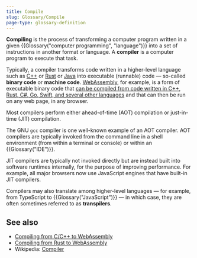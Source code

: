 ```yaml
---
title: Compile
slug: Glossary/Compile
page-type: glossary-definition
---
```


**Compiling** is the process of transforming a computer program written in a given {{Glossary("computer programming", "language")}} into a set of instructions in another format or language. A **compiler** is a computer program to execute that task.

Typically, a compiler transforms code written in a higher-level language such as [C++](https://en.wikipedia.org/wiki/C++) or [Rust](<https://en.wikipedia.org/wiki/Rust_(programming_language)>) or [Java](<https://en.wikipedia.org/wiki/Java_(programming_language)>) into executable (runnable) code — so-called **binary code** or **machine code**. [WebAssembly](/en-US/docs/WebAssembly), for example, is a form of executable binary code that [can be compiled from code written in C++, Rust, C#, Go, Swift, and several other languages](https://webassembly.org/getting-started/developers-guide/) and that can then be run on any web page, in any browser.

Most compilers perform either ahead-of-time (AOT) compilation or just-in-time (JIT) compilation.

The GNU `gcc` compiler is one well-known example of an AOT compiler. AOT compilers are typically invoked from the command line in a shell environment (from within a terminal or console) or within an {{Glossary("IDE")}}.

JIT compilers are typically not invoked directly but are instead built into software runtimes internally, for the purpose of improving performance. For example, all major browsers now use JavaScript engines that have built-in JIT compilers.

Compilers may also translate among higher-level languages — for example, from TypeScript to {{Glossary("JavaScript")}} — in which case, they are often sometimes referred to as **transpilers**.

## See also

- [Compiling from C/C++ to WebAssembly](/en-US/docs/WebAssembly/C_to_Wasm)
- [Compiling from Rust to WebAssembly](/en-US/docs/WebAssembly/Rust_to_Wasm)
- Wikipedia: [Compiler](https://en.wikipedia.org/wiki/Compiler)
